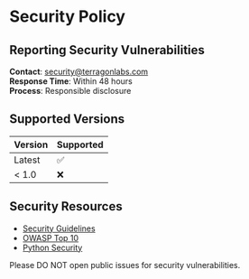 # Security Policy

## Reporting Security Vulnerabilities

**Contact**: security@terragonlabs.com  
**Response Time**: Within 48 hours  
**Process**: Responsible disclosure

## Supported Versions

| Version | Supported          |
| ------- | ------------------ |
| Latest  | :white_check_mark: |
| < 1.0   | :x:                |

## Security Resources

- [Security Guidelines](docs/security/SECURITY_GUIDELINES.md)
- [OWASP Top 10](https://owasp.org/www-project-top-ten/)
- [Python Security](https://python.readthedocs.io/en/latest/library/security_warnings.html)

Please DO NOT open public issues for security vulnerabilities.